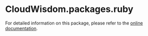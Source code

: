# CloudWisdom.packages.ruby

For detailed information on this package, please refer to the [online documentation](https://docs.virtana.com/en/ruby-agent.html).
